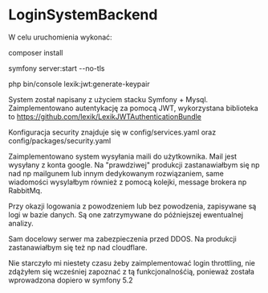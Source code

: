 # LoginSystemBackend

W celu uruchomienia wykonać:

composer install

symfony server:start --no-tls

php bin/console lexik:jwt:generate-keypair

System został napisany z użyciem stacku Symfony + Mysql.
Zaimplementowano autentykację za pomocą JWT, wykorzystana biblioteka to https://github.com/lexik/LexikJWTAuthenticationBundle

Konfiguracja security znajduje się w config/services.yaml oraz config/packages/security.yaml

Zaimplementowano system wysyłania maili do użytkownika. Mail jest wysyłany z konta google. Na "prawdziwej" produkcji zastanawiałbym się np nad np mailgunem lub innym dedykowanym rozwiązaniem, same wiadomości wysylałbym również z pomocą kolejki, message brokera np RabbitMq.
 
Przy okazji logowania z powodzeniem lub bez powodzenia, zapisywane są logi w bazie danych. Są one zatrzymywane do późniejszej ewentualnej analizy.

Sam docelowy serwer ma zabezpieczenia przed DDOS. Na produkcji zastanawiałbym się też np nad cloudflare.

Nie starczyło mi niestety czasu żeby zaimplementować login throttling, nie zdążyłem się wcześniej zapoznać z tą funkcjonalnośćią, ponieważ została wprowadzona dopiero w symfony 5.2

